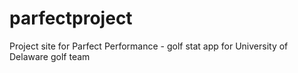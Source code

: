 # parfectproject
Project site for Parfect Performance - golf stat app for University of Delaware golf team
